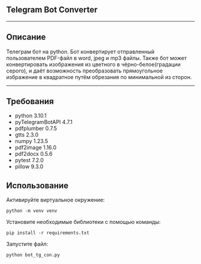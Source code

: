 ## Telegram Bot Converter

***

## Описание

Телеграм бот на python. Бот конвертирует отправленный пользователем PDF-файл в word, jpeg и mp3 файлы. Также бот может конвертировать изображения из цветного 
в чёрно-белое(градации серого), и даёт возможность преобразовать прямоугольное избражение в квадратное путём обрезания по минимальной из сторон.

---

## Требования

- python 3.10.1
- pyTelegramBotAPI 4.7.1
- pdfplumber 0.7.5
- gtts 2.3.0
- numpy 1.23.5
- pdf2image 1.16.0
- pdf2docx 0.5.6
- pytest 7.2.0
- pillow 9.3.0

## Использование

Активируйте виртуальное окружение:

    python -m venv venv
    
Установите необходимые библиотеки с помощью команды:

    pip install -r requirements.txt
    
Запустите файл:

    python bot_tg_con.py
